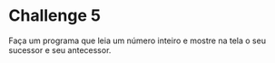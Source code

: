 # Challenge 5

Faça um programa que leia um número inteiro e mostre na tela o seu sucessor e seu antecessor.
